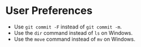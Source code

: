 # User Preferences

- Use `git commit -F` instead of `git commit -m`.
- Use the `dir` command instead of `ls` on Windows.
- Use the `move` command instead of `mv` on Windows.
